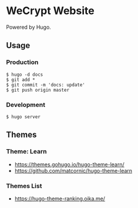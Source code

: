# WeCrypt Website

Powered by Hugo.

## Usage

### Production

```
$ hugo -d docs
$ git add *
$ git commit -m 'docs: update'
$ git push origin master
```

### Development

```
$ hugo server
```

## Themes

### Theme: Learn

* https://themes.gohugo.io/hugo-theme-learn/
* https://github.com/matcornic/hugo-theme-learn

### Themes List

* https://hugo-theme-ranking.oika.me/